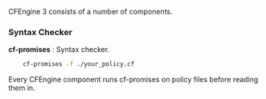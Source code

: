 CFEngine 3 consists of a number of components.

### Syntax Checker

**cf-promises**
: Syntax checker.

```bash
    cf-promises -f ./your_policy.cf
```
Every CFEngine component runs cf-promises on policy files before reading them in.
